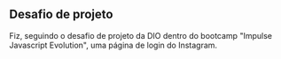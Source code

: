 ## Desafio de projeto

Fiz, seguindo o desafio de projeto da DIO dentro do bootcamp "Impulse Javascript Evolution", uma página de login do Instagram.
